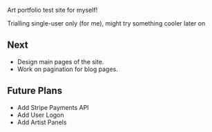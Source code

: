 Art portfolio test site for myself!

Trialling single-user only (for me), might try something cooler later on 

## Next
- Design main pages of the site.
- Work on pagination for blog pages.

## Future Plans
- Add Stripe Payments API 
- Add User Logon
- Add Artist Panels
